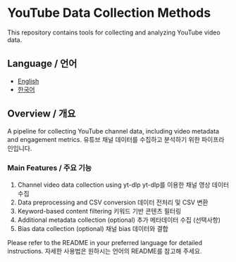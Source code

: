 # YouTube Data Collection Methods

This repository contains tools for collecting and analyzing YouTube video data.

## Language / 언어

- [English](README.en.md)
- [한국어](README.kr.md)

## Overview / 개요

A pipeline for collecting YouTube channel data, including video metadata and engagement metrics.
유튜브 채널 데이터를 수집하고 분석하기 위한 파이프라인입니다.

### Main Features / 주요 기능

1. Channel video data collection using yt-dlp
   yt-dlp를 이용한 채널 영상 데이터 수집
2. Data preprocessing and CSV conversion
   데이터 전처리 및 CSV 변환
3. Keyword-based content filtering
   키워드 기반 콘텐츠 필터링
4. Additional metadata collection (optional)
   추가 메타데이터 수집 (선택사항)
5. Bias data collection (optional)
   채널 bias 데이터와 결합

Please refer to the README in your preferred language for detailed instructions.
자세한 사용법은 원하시는 언어의 README를 참고해 주세요.
